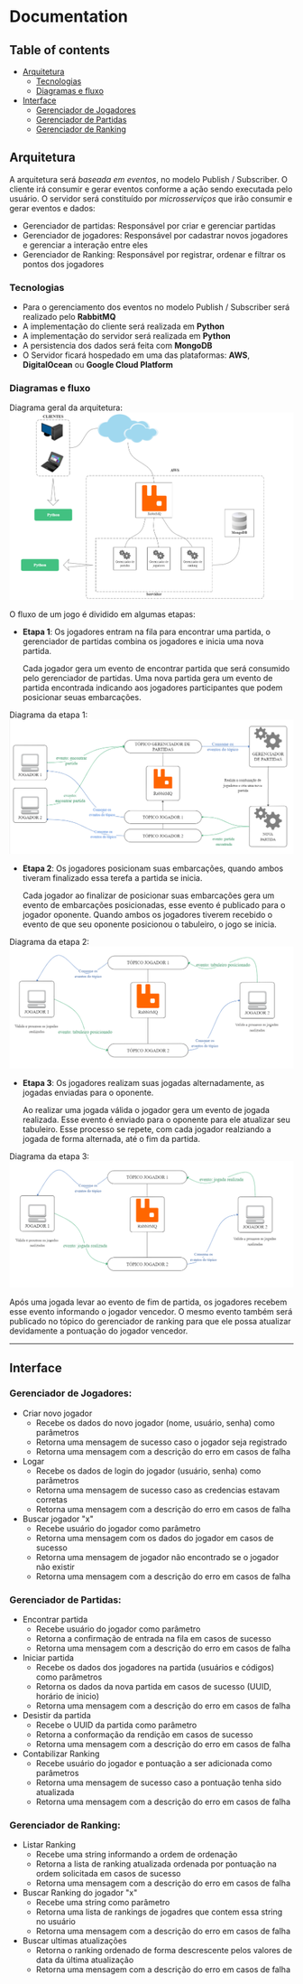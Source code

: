 # Documentation

## Table of contents
* [Arquitetura](#arquitetura)
    * [Tecnologias](#tecnologias)
    * [Diagramas e fluxo](#diagramas-e-fluxo)
* [Interface](#interface)
    * [Gerenciador de Jogadores](#gerenciador-de-jogadores)
    * [Gerenciador de Partidas](#gerenciador-de-partidas)
    * [Gerenciador de Ranking](#gerenciador-de-ranking)


## Arquitetura

A arquitetura será *baseada em eventos*, no modelo Publish / Subscriber.
O cliente irá consumir e gerar eventos conforme a ação sendo executada pelo usuário.
O servidor será constituído por *microsserviços* que irão consumir e gerar eventos e dados:
- Gerenciador de partidas: Responsável por criar e gerenciar partidas
- Gerenciador de jogadores: Responsável por cadastrar novos jogadores e gerenciar a interação entre eles
- Gerenciador de Ranking: Responsável por registrar, ordenar e filtrar os pontos dos jogadores 

### Tecnologias
- Para o gerenciamento dos eventos no modelo Publish / Subscriber será realizado pelo **RabbitMQ**
- A implementação do cliente será realizada em **Python**
- A implementação do servidor será realizada em **Python**
- A persistencia dos dados será feita com **MongoDB**
- O Servidor ficará hospedado em uma das plataformas: **AWS**, **DigitalOcean** ou **Google Cloud Platform**

### Diagramas e fluxo
Diagrama geral da arquitetura:
![Arquitetura geral](img/arquitetura.png)

O fluxo de um jogo é dividido em algumas etapas:

* **Etapa 1**: Os jogadores entram na fila para encontrar uma partida, o gerenciador de partidas combina os jogadores e inicia uma nova partida.

    Cada jogador gera um evento de encontrar partida que será consumido pelo gerenciador de partidas. Uma nova partida gera um evento de partida encontrada indicando aos jogadores participantes que podem posicionar seuas embarcações.

Diagrama da etapa 1:
![Etapa 1 do fluxo do jogo](img/1.png)

* **Etapa 2**: Os jogadores posicionam suas embarcações, quando ambos tiveram finalizado essa terefa a partida se inicia.

    Cada jogador ao finalizar de posicionar suas embarcações gera um evento de embarcações posicionadas, esse evento é publicado para o jogador oponente. Quando ambos os jogadores tiverem recebido o evento de que seu oponente posicionou o tabuleiro, o jogo se inicia.

Diagrama da etapa 2:
![Etapa 2 do fluxo do jogo](img/2.png)

* **Etapa 3**: Os jogadores realizam suas jogadas alternadamente, as jogadas enviadas para o oponente.

    Ao realizar uma jogada válida o jogador gera um evento de jogada realizada. Esse evento é enviado para o oponente para ele atualizar seu tabuleiro. Esse processo se repete, com cada jogador realziando a jogada de forma alternada, até o fim da partida.

Diagrama da etapa 3:
![Etapa 3 do fluxo do jogo](img/3.png)

Após uma jogada levar ao evento de fim de partida, os jogadores recebem esse evento informando o jogador vencedor. O mesmo evento também será publicado no tópico do gerenciador de ranking para que ele possa atualizar devidamente a pontuação do jogador vencedor.

-----------

## Interface

### Gerenciador de Jogadores:
- Criar novo jogador
    - Recebe os dados do novo jogador (nome, usuário, senha) como parâmetros
    - Retorna uma mensagem de sucesso caso o jogador seja registrado
    - Retorna uma mensagem com a descrição do erro em casos de falha
- Logar
    - Recebe os dados de login do jogador (usuário, senha) como parâmetros
    - Retorna uma mensagem de sucesso caso as credencias estavam corretas
    - Retorna uma mensagem com a descrição do erro em casos de falha
- Buscar jogador "x"
    - Recebe usuário do jogador como parâmetro
    - Retorna uma mensagem com os dados do jogador em casos de sucesso
    - Retorna uma mensagem de jogador não encontrado se o jogador não existir
    - Retorna uma mensagem com a descrição do erro em casos de falha

### Gerenciador de Partidas:
- Encontrar partida
    - Recebe usuário do jogador como parâmetro
    - Retorna a confirmação de entrada na fila em casos de sucesso
    - Retorna uma mensagem com a descrição do erro em casos de falha
- Iniciar partida
    - Recebe os dados dos jogadores na partida (usuários e códigos) como parâmetros
    - Retorna os dados da nova partida em casos de sucesso (UUID, horário de inicio)
    - Retorna uma mensagem com a descrição do erro em casos de falha
- Desistir da partida
    - Recebe o UUID da partida como parâmetro
    - Retorna a conformação da rendição em casos de sucesso
    - Retorna uma mensagem com a descrição do erro em casos de falha
- Contabilizar Ranking
    - Recebe usuário do jogador e pontuação a ser adicionada como parâmetros
    - Retorna uma mensagem de sucesso caso a pontuação tenha sido atualizada
    - Retorna uma mensagem com a descrição do erro em casos de falha

### Gerenciador de Ranking:
- Listar Ranking
    - Recebe uma string informando a ordem de ordenação
    - Retorna a lista de ranking atualizada ordenada por pontuação na ordem solicitada em casos de sucesso
    - Retorna uma mensagem com a descrição do erro em casos de falha
- Buscar Ranking do jogador "x"
    - Recebe uma string como parâmetro
    - Retorna uma lista de rankings de jogadres que contem essa string no usuário
    - Retorna uma mensagem com a descrição do erro em casos de falha
- Buscar ultimas atualizações
    - Retorna o ranking ordenado de forma descrescente pelos valores de data da última atualização
    - Retorna uma mensagem com a descrição do erro em casos de falha
